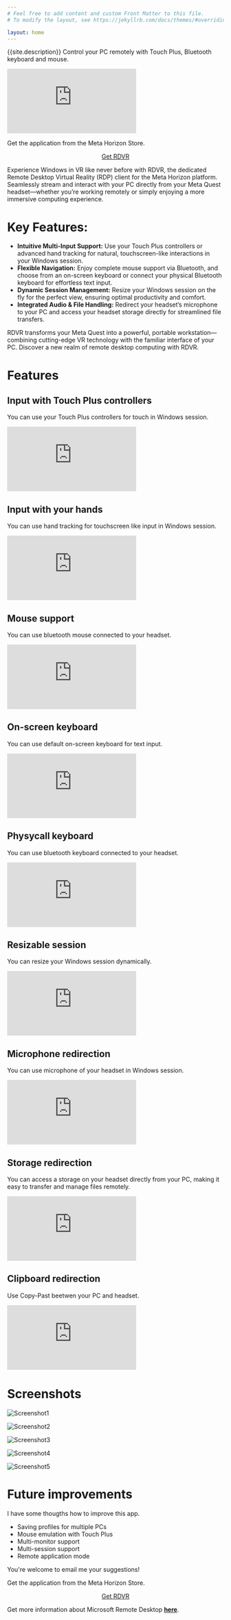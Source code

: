 ```yaml
---
# Feel free to add content and custom Front Matter to this file.
# To modify the layout, see https://jekyllrb.com/docs/themes/#overriding-theme-defaults

layout: home
---
```


{{site.description}}
Control your PC remotely with Touch Plus, Bluetooth keyboard and mouse.

<div class="responsive-video">
    <iframe src="https://www.youtube.com/embed/tpnQCTW_r-I" title="RDVR (Remote Desktop Virtual Reality) RDP Client for Meta Quest" frameborder="0" allow="accelerometer; clipboard-write; encrypted-media; gyroscope; picture-in-picture; web-share" referrerpolicy="strict-origin-when-cross-origin" allowfullscreen> </iframe>
</div>

Get the application from the Meta Horizon Store.

<div style="text-align: center;">
    <a href="https://www.meta.com/experiences/rdvr/28973098608955930/" class="btn">Get RDVR</a>
</div>

Experience Windows in VR like never before with RDVR, the dedicated Remote Desktop Virtual Reality (RDP) client for the Meta Horizon platform. Seamlessly stream and interact with your PC directly from your Meta Quest headset—whether you’re working remotely or simply enjoying a more immersive computing experience.

# Key Features:

- **Intuitive Multi-Input Support:** Use your Touch Plus controllers or advanced hand tracking for natural, touchscreen-like interactions in your Windows session.
- **Flexible Navigation:** Enjoy complete mouse support via Bluetooth, and choose from an on-screen keyboard or connect your physical Bluetooth keyboard for effortless text input.
- **Dynamic Session Management:** Resize your Windows session on the fly for the perfect view, ensuring optimal productivity and comfort.
- **Integrated Audio & File Handling:** Redirect your headset’s microphone to your PC and access your headset storage directly for streamlined file transfers.

RDVR transforms your Meta Quest into a powerful, portable workstation—combining cutting-edge VR technology with the familiar interface of your PC. Discover a new realm of remote desktop computing with RDVR.

# Features

## Input with Touch Plus controllers

You can use your Touch Plus controllers for touch in Windows session.
<iframe src="https://www.youtube.com/embed/mw6rxj8YeNY" title="RDVR Touch Plus controllers" frameborder="0" allow="accelerometer; clipboard-write; encrypted-media; gyroscope; picture-in-picture; web-share" referrerpolicy="strict-origin-when-cross-origin" allowfullscreen> </iframe>

## Input with your hands

You can use hand tracking for touchscreen like input in Windows session.
<iframe src="https://www.youtube.com/embed/hiB92zjWgJg" title="RDVR hand input" frameborder="0" allow="accelerometer; clipboard-write; encrypted-media; gyroscope; picture-in-picture; web-share" referrerpolicy="strict-origin-when-cross-origin" allowfullscreen> </iframe>

## Mouse support

You can use bluetooth mouse connected to your headset.
<iframe src="https://www.youtube.com/embed/pfFDqx7hZwI" title="RDVR mouse input" frameborder="0" allow="accelerometer; clipboard-write; encrypted-media; gyroscope; picture-in-picture; web-share" referrerpolicy="strict-origin-when-cross-origin" allowfullscreen> </iframe>

## On-screen keyboard

You can use default on-screen keyboard for text input.
<iframe src="https://www.youtube.com/embed/k2ZHqCGS6hk" title="RDVR On-screen keyboard" frameborder="0" allow="accelerometer; clipboard-write; encrypted-media; gyroscope; picture-in-picture; web-share" referrerpolicy="strict-origin-when-cross-origin" allowfullscreen> </iframe>

## Physycall keyboard

You can use bluetooth keyboard connected to your headset.
<iframe src="https://www.youtube.com/embed/WR6zJDoN26w" title="RDVR physical keyboard" frameborder="0" allow="accelerometer; clipboard-write; encrypted-media; gyroscope; picture-in-picture; web-share" referrerpolicy="strict-origin-when-cross-origin" allowfullscreen> </iframe>

## Resizable session

You can resize your Windows session dynamically.
<iframe src="https://www.youtube.com/embed/EYL2nO4nkao" title="RDVR Resizable session" frameborder="0" allow="accelerometer; clipboard-write; encrypted-media; gyroscope; picture-in-picture; web-share" referrerpolicy="strict-origin-when-cross-origin" allowfullscreen> </iframe>

## Microphone redirection

You can use microphone of your headset in Windows session.
<iframe src="https://www.youtube.com/embed/IHeSy9Y_-94" title="RDVR microphone redirection" frameborder="0" allow="accelerometer; clipboard-write; encrypted-media; gyroscope; picture-in-picture; web-share" referrerpolicy="strict-origin-when-cross-origin" allowfullscreen> </iframe>

## Storage redirection

You can access a storage on your headset directly from your PC, making it easy to transfer and manage files remotely.
<iframe src="https://www.youtube.com/embed/zhPYs5szOAc" title="RDVR storage redirection" frameborder="0" allow="accelerometer; clipboard-write; encrypted-media; gyroscope; picture-in-picture; web-share" referrerpolicy="strict-origin-when-cross-origin" allowfullscreen> </iframe>

## Clipboard redirection

Use Copy-Past beetwen your PC and headset.
<iframe src="https://www.youtube.com/embed/0hPRVMaM2-s" title="RDVR Clipboard redirection" frameborder="0" allow="accelerometer; clipboard-write; encrypted-media; gyroscope; picture-in-picture; web-share" referrerpolicy="strict-origin-when-cross-origin" allowfullscreen> </iframe>

# Screenshots

![Screenshot1](/images/Screenshot1.webp)

![Screenshot2](/images/Screenshot2.webp)

![Screenshot3](/images/Screenshot3.webp)

![Screenshot4](/images/Screenshot4.webp)

![Screenshot5](/images/Screenshot5.webp)

# Future improvements

I have some thougths how to improve this app.

- Saving profiles for multiple PCs
- Mouse emulation with Touch Plus
- Multi-monitor support
- Multi-session support
- Remote application mode

You're welcome to email me your suggestions!

Get the application from the Meta Horizon Store.

<div style="text-align: center;">
    <a href="https://www.meta.com/experiences/rdvr/28973098608955930/" class="btn">Get RDVR</a>
</div>

Get more information about Microsoft Remote Desktop **[here](https://aka.ms/rdapps)**.
